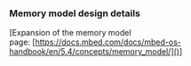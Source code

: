 ### Memory model design details

[Expansion of the memory model page: [https://docs.mbed.com/docs/mbed-os-handbook/en/5.4/concepts/memory_model/]()]
